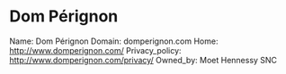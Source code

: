 
# Dom Pérignon

Name: Dom Pérignon
Domain: domperignon.com
Home: http://www.domperignon.com/
Privacy_policy: http://www.domperignon.com/privacy/
Owned_by: Moet Hennessy SNC
